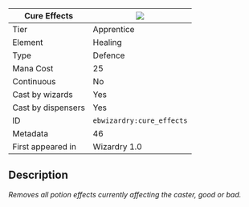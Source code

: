 | Cure Effects |![](https://github.com/Electroblob77/Wizardry/blob/1.12.2/src/main/resources/assets/ebwizardry/textures/spells/ebwizardry:cure_effects.png)|
|---|---|
| Tier | Apprentice |
| Element | Healing |
| Type | Defence |
| Mana Cost | 25 |
| Continuous | No |
| Cast by wizards | Yes |
| Cast by dispensers | Yes |
| ID | `ebwizardry:cure_effects` |
| Metadata | 46 |
| First appeared in | Wizardry 1.0 |
## Description
_Removes all potion effects currently affecting the caster, good or bad._